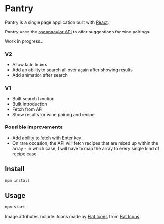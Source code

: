# Pantry

Pantry is a single page application built with [React](http://reactjs.org/). 

Pantry uses the [spoonacular API](https://spoonacular.com) to offer suggestions for wine pairings.

Work in progress...

### V2

* Allow latin letters
* Add an ability to search all over again after showing results
* Add animation after search

### V1

* Built search function
* Built introduction
* Fetch from API
* Show results for wine pairing and recipe

### Possible improvements

* Add ability to fetch with Enter key
* On rare occasion, the API will fetch recipes that are mixed up within the array - in which case, I will have to map the array to every single kind of recipe case

## Install

```bash
npm install
```

## Usage

```bash
npm start
```

Image attributes include: 
Icons made by [Flat Icons](https://www.flaticon.com/authors/flat-icons) from [Flat Icons](www.flaticon.com)</a></div>


<!-- Image attributes include: 
https://unsplash.com/@brookelark
https://unsplash.com/@irynamykhaylova
https://unsplash.com/@zanilic
https://unsplash.com/@felishks
https://www.pexels.com/@breakingpic
https://www.pexels.com/@natureday
https://www.flaticon.com/
-->
